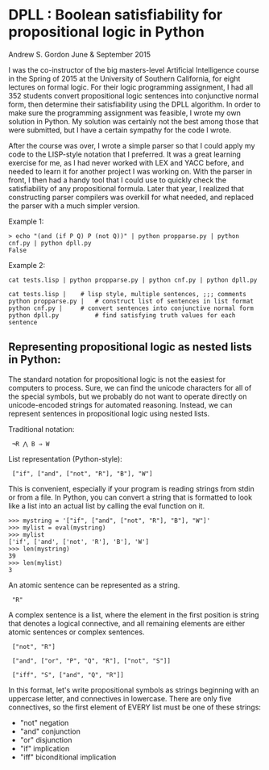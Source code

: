# DPLL : Boolean satisfiability for propositional logic in Python
Andrew S. Gordon
June & September 2015 

I was the co-instructor of the big masters-level Artificial Intelligence course in the Spring of 2015 at the University of Southern California, for eight lectures on formal logic. For their logic programming assignment, I had all 352 students convert propositional logic sentences into conjunctive normal form, then determine their satisfiability using the DPLL algorithm. In order to make sure the programming assignment was feasible, I wrote my own solution in Python. My solution was certainly not the best among those that were submitted, but I have a certain sympathy for the code I wrote. 

After the course was over, I wrote a simple parser so that I could apply my code to the LISP-style notation that I preferred. It was a great learning exercise for me, as I had never worked with LEX and YACC before, and needed to learn it for another project I was working on. With the parser in front, I then had a handy tool that I could use to quickly check the satisfiability of any propositional formula. Later that year, I realized that constructing parser compilers was overkill for what needed, and replaced the parser with a much simpler version.

Example 1:

    > echo "(and (if P Q) P (not Q))" | python propparse.py | python cnf.py | python dpll.py
    False

Example 2:

    cat tests.lisp | python propparse.py | python cnf.py | python dpll.py

    cat tests.lisp |   	# lisp style, multiple sentences, ;;; comments
    python propparse.py | 	# construct list of sentences in list format
    python cnf.py |    	# convert sentences into conjunctive normal form
    python dpll.py      	# find satisfying truth values for each sentence


## Representing propositional logic as nested lists in Python:

The standard notation for propositional logic is not the easiest for computers to process. Sure, we can find the unicode characters for all of the special symbols, but we probably do not want to operate directly on unicode-encoded strings for automated reasoning. Instead, we can represent sentences in propositional logic using nested lists.

Traditional notation:

     ¬R ⋀ B ⇒ W

List representation (Python-style):

     ["if", ["and", ["not", "R"], "B"], "W"]

This is convenient, especially if your program is reading strings from stdin or from a file. In Python, you can convert a string that is formatted to look like a list into an actual list by calling the eval function on it.

    >>> mystring = '["if", ["and", ["not", "R"], "B"], "W"]'
    >>> mylist = eval(mystring)
    >>> mylist
    ['if', ['and', ['not', 'R'], 'B'], 'W']
    >>> len(mystring)
    39
    >>> len(mylist)
    3

An atomic sentence can be represented as a string.

     "R"

A complex sentence is a list, where the element in the first position is string that denotes a logical connective, and all remaining elements are either atomic sentences or complex sentences.

     ["not", "R"]

     ["and", ["or", "P", "Q", "R"], ["not", "S"]]

     ["iff", "S", ["and", "Q", "R"]]

In this format, let's write propositional symbols as strings beginning with an uppercase letter, and connectives in lowercase. There are only five connectives, so the first element of EVERY list must be one of these strings:

* "not"		negation
* "and"		conjunction
* "or"		disjunction
* "if"		implication
* "iff"		biconditional implication




